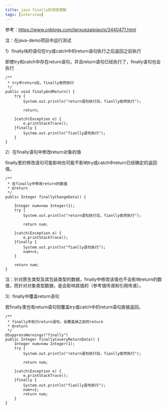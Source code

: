 ```yaml
---
title: java finally的深度理解
tags: [interview]
---
```


参考：https://www.cnblogs.com/lanxuezaipiao/p/3440471.html

注：在java-demo项目中运行测试

1）finally块的语句在try或catch中的return语句执行之后返回之前执行

即使try和catch中存在return语句，并且return语句已经执行了，finally语句也会执行

```
/**
 * try中return后，finally依然执行
 */
public void finalyAndReturn() {
    try {
        System.out.println("return语句执行后，fianlly依然执行");
        
        return;
        
    }catch(Exception e) {
        e.printStackTrace();
    }finally {
        System.out.println("fianlly语句执行");
    }
}
```

2）在finally语句中修改return对象的值

finally里的修改语句可能影响也可能不影响try或catch中return已经确定的返回值。

```
/**
 * 在finally中修改return的数值
 * @return
 */
public Integer finallyChangeData() {
    
    Integer num=new Integer(1);
    try {
        System.out.println("return语句执行后，fianlly依然执行");
        
        return num;
        
    }catch(Exception e) {
        e.printStackTrace();
    }finally {
        System.out.println("fianlly语句执行");
        num+=1;
    }
    
    return num;
}
```

注：针对原生类型及其包装类型的数据，finally中修改该值也不会影响return的数值，而针对对象类型数据，是会影响其值的（参考值传递和引用传递）。

3）finally中覆盖return语句

若finally里也有return语句则覆盖try或catch中的return语句直接返回。

```
/**
 * finally中执行return语句，会覆盖掉之前的return
 * @return
 */
@SuppressWarnings("finally")
public Integer finallyCoveryReturnData() {
    Integer num=new Integer(1);
    try {
        System.out.println("return语句执行后，fianlly依然执行");
        
        return num;
        
    }catch(Exception e) {
        e.printStackTrace();
    }finally {
        System.out.println("fianlly语句执行");
        num+=1;
        return num;
    }
}
```
